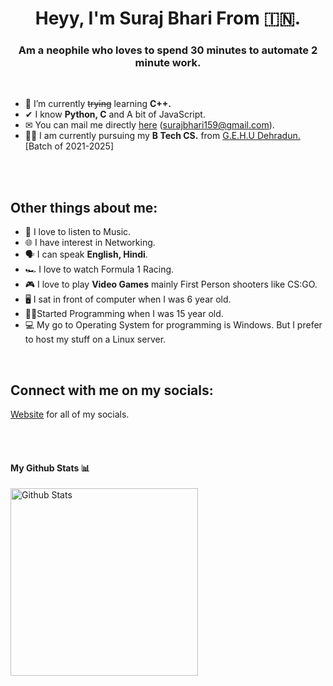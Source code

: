 <h1 align="center">Heyy, I'm Suraj Bhari From 🇮🇳.</h1>
<h3 align="center">Am a neophile who loves to spend 30 minutes to automate 2 minute work.</h3>
</br>

- 🌱 I’m currently ~~trying~~ learning **C++.**
- ✔  I know **Python, C** and A bit of JavaScript. 
- ✉ You can mail me directly <a href="mailto:surajbhari159@gmail.com"> here</a> (surajbhari159@gmail.com).
- 👨‍🎓 I am currently pursuing my **B Tech CS.** from <a href="http://gehu.ac.in/"> G.E.H.U Dehradun.</a> [Batch of 2021-2025]
</br>
</br>

<h2> Other things about me:</h2>

- 🎵 I love to listen to Music.
- 🌐 I have interest in Networking.
- 🗣 I can speak **English, Hindi**.
- 🏎 I love to watch Formula 1 Racing.
- 🎮 I love to play **Video Games** mainly First Person shooters like CS:GO.
- 🖥 I sat in front of  computer when I was 6 year old.
- 🏃‍♂️Started Programming when I was 15 year old.
- 💻 My go to Operating System for programming is Windows. But I prefer to host my stuff on a Linux server.


</br>
<h2 align="left">Connect with me on my socials:</h3>
<p align="left">

<a href="https://suraj1436.site">Website</a> for all of my socials.

</p>
</br></br>
<h4>My Github Stats 📊</h4>

<img src="https://github-readme-stats.vercel.app/api?username=AG4lyf&count_private=true&show_icons=true&theme=radical" alt="Github Stats" width="300"/>

